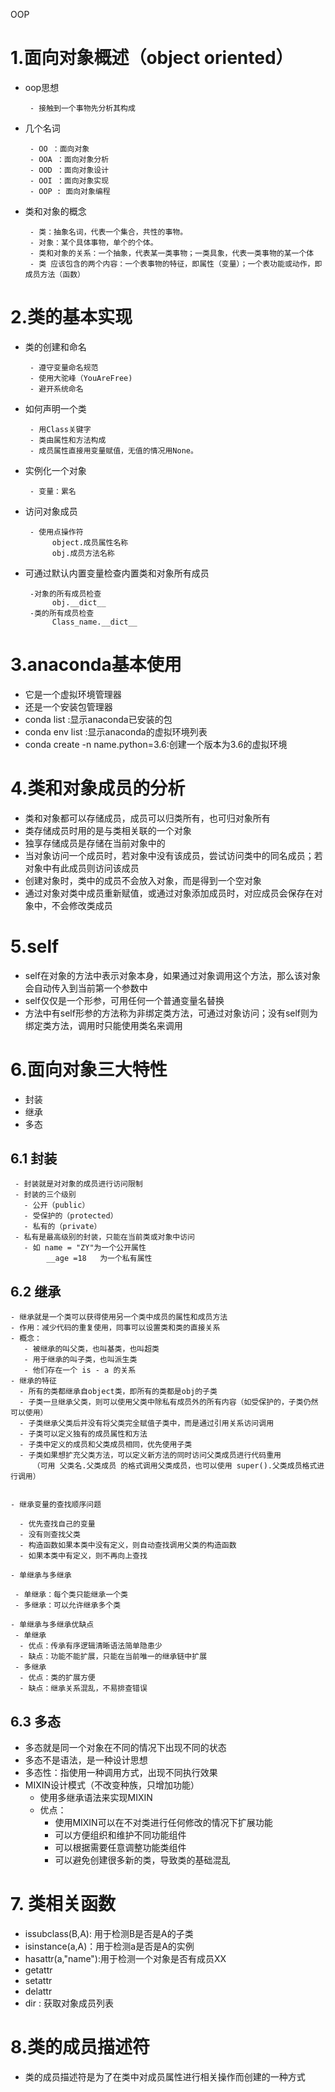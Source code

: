 OOP
# 1.面向对象概述（object oriented）
  - oop思想
  
         - 接触到一个事物先分析其构成
  - 几个名词

         - OO ：面向对象  
         - OOA ：面向对象分析
         - OOD ：面向对象设计
         - OOI ：面向对象实现
         - OOP : 面向对象编程
  - 类和对象的概念
  
         - 类：抽象名词，代表一个集合，共性的事物。
         - 对象：某个具体事物，单个的个体。
         - 类和对象的关系：一个抽象，代表某一类事物；一类具象，代表一类事物的某一个体
         - 类 应该包含的两个内容：一个表事物的特征，即属性（变量）；一个表功能或动作，即成员方法（函数）
# 2.类的基本实现
  - 类的创建和命名 
         
         - 遵守变量命名规范
         - 使用大驼峰（YouAreFree)
         - 避开系统命名
    
  - 如何声明一个类
         
         - 用Class关键字
         - 类由属性和方法构成
         - 成员属性直接用变量赋值，无值的情况用None。
  - 实例化一个对象
       
         - 变量：累名
  - 访问对象成员
         
         - 使用点操作符
              object.成员属性名称
              obj.成员方法名称
  - 可通过默认内置变量检查内置类和对象所有成员
         
         -对象的所有成员检查
              obj.__dict__
         -类的所有成员检查
              Class_name.__dict__
# 3.anaconda基本使用
  - 它是一个虚拟环境管理器
  - 还是一个安装包管理器
  - conda list :显示anaconda已安装的包
  - conda env list :显示anaconda的虚拟环境列表
  - conda create -n name.python=3.6:创建一个版本为3.6的虚拟环境
# 4.类和对象成员的分析
  - 类和对象都可以存储成员，成员可以归类所有，也可归对象所有
  - 类存储成员时用的是与类相关联的一个对象
  - 独享存储成员是存储在当前对象中的
  - 当对象访问一个成员时，若对象中没有该成员，尝试访问类中的同名成员；若对象中有此成员则访问该成员
  - 创建对象时，类中的成员不会放入对象，而是得到一个空对象
  - 通过对象对类中成员重新赋值，或通过对象添加成员时，对应成员会保存在对象中，不会修改类成员
 # 5.self
   - self在对象的方法中表示对象本身，如果通过对象调用这个方法，那么该对象会自动传入到当前第一个参数中
   - self仅仅是一个形参，可用任何一个普通变量名替换
   - 方法中有self形参的方法称为非绑定类方法，可通过对象访问；没有self则为绑定类方法，调用时只能使用类名来调用
 # 6.面向对象三大特性
   - 封装
   - 继承
   - 多态       
 ## 6.1 封装
     
     - 封装就是对对象的成员进行访问限制
     - 封装的三个级别
       - 公开（public）
       - 受保护的（protected）
       - 私有的（private）
     - 私有是最高级别的封装，只能在当前类或对象中访问
       - 如 name = "ZY"为一个公开属性
            __age =18   为一个私有属性
 ## 6.2 继承
    - 继承就是一个类可以获得使用另一个类中成员的属性和成员方法
    - 作用：减少代码的重复使用，同事可以设置类和类的直接关系
    - 概念：
       - 被继承的叫父类，也叫基类，也叫超类
       - 用于继承的叫子类，也叫派生类
       - 他们存在一个 is - a 的关系
    - 继承的特征
      - 所有的类都继承自object类，即所有的类都是obj的子类
      - 子类一旦继承父类，则可以使用父类中除私有成员外的所有内容（如受保护的，子类仍然可以使用）
      - 子类继承父类后并没有将父类完全赋值子类中，而是通过引用关系访问调用
      - 子类可以定义独有的成员属性和方法
      - 子类中定义的成员和父类成员相同，优先使用子类
      - 子类如果想扩充父类方法，可以定义新方法的同时访问父类成员进行代码重用
         （可用 父类名.父类成员 的格式调用父类成员，也可以使用 super().父类成员格式进行调用）
  
  
    - 继承变量的查找顺序问题
      
      - 优先查找自己的变量
      - 没有则查找父类
      - 构造函数如果本类中没有定义，则自动查找调用父类的构造函数
      - 如果本类中有定义，则不再向上查找
    
    - 单继承与多继承
    
     - 单继承：每个类只能继承一个类
     - 多继承：可以允许继承多个类
    
    - 单继承与多继承优缺点
     - 单继承
      - 优点：传承有序逻辑清晰语法简单隐患少
      - 缺点：功能不能扩展，只能在当前唯一的继承链中扩展
     - 多继承
      - 优点：类的扩展方便
      - 缺点：继承关系混乱，不易排查错误
 ## 6.3 多态
 
  
   - 多态就是同一个对象在不同的情况下出现不同的状态
   - 多态不是语法，是一种设计思想
   - 多态性：指使用一种调用方式，出现不同执行效果
   -  MIXIN设计模式（不改变种族，只增加功能）
       -  使用多继承语法来实现MIXIN
       - 优点：
         - 使用MIXIN可以在不对类进行任何修改的情况下扩展功能
         - 可以方便组织和维护不同功能组件
         - 可以根据需要任意调整功能类组件
         - 可以避免创建很多新的类，导致类的基础混乱
  
# 7. 类相关函数 
   - issubclass(B,A): 用于检测B是否是A的子类
   - isinstance(a,A)：用于检测a是否是A的实例
   - hasattr(a,"name"):用于检测一个对象是否有成员XX
   - getattr
   - setattr
   - delattr
   - dir :  获取对象成员列表
     
     
# 8.类的成员描述符
 
  - 类的成员描述符是为了在类中对成员属性进行相关操作而创建的一种方式
  

